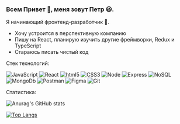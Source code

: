 ### Всем Привет 👋, меня зовут Петр 😃. 
Я начинающий фронтенд-разработчик 🚀. 

* Хочу устроится в перспективную компанию
* Пишу на React, планирую изучить другие фреймворки, Redux и TypeScript
* Стараюсь писать чистый код

Стек технологий:

![JavaScript](https://img.shields.io/badge/JavaScript-FFFF00?style=plastic&logo=JavaScript&logoColor=000000)
![React](https://img.shields.io/badge/React-1E90FF?style=plastic&logo=React&logoColor=000000)
![html5](https://img.shields.io/badge/html5-FF8C00?style=plastic&logo=html5&logoColor=000000)
![CSS3](https://img.shields.io/badge/CSS3-00BFFF?style=plastic&logo=CSS3&logoColor=000000)
![Node](https://img.shields.io/badge/Node-228B22?style=plastic&logo=Node.js&logoColor=000000)
![Express](https://img.shields.io/badge/Express-FF0000?style=plastic&logo=Express&logoColor=000000)
![NoSQL](https://img.shields.io/badge/NoSQL-0000FF?style=plastic&logoColor=000000)
![MongoDb](https://img.shields.io/badge/MongoDb-008080?style=plastic&logo=MongoDb&logoColor=000000&textColor=FF0000)
![Postman](https://img.shields.io/badge/Postman-FF4500?style=plastic&logo=Postman&logoColor=000000)
![Figma](https://img.shields.io/badge/Figma-6A5ACD?style=plastic&logo=Figma&logoColor=000000)
![Git](https://img.shields.io/badge/Git-DAA520?style=plastic&logo=Git&logoColor=000000)

Статистика:

![Anurag's GitHub stats](https://github-readme-stats.vercel.app/api?username=pechenjka&show_icons=true)

[![Top Langs](https://github-readme-stats.vercel.app/api/top-langs/?username=pechenjka&layout=compact)](https://github.com/anuraghazra/github-readme-stats)

